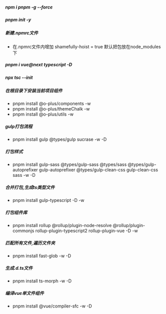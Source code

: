 ##### npm i pnpm -g --force
##### pnpm init -y
##### 新建.npmrc文件
  - 在.npmrc文件内增加 shamefully-hoist = true 默认把包放在node_modules下
##### pnpm i vue@next typescript -D
##### npx tsc --init
#####  在根目录下安装当前项目组件
 - pnpm install @o-plus/components -w
 - pnpm install @o-plus/themeChalk -w
 - pnpm install @o-plus/utils -w

##### gulp打包流程
  - pnpm install gulp @types/gulp sucrase -w -D
##### 打包样式
  - pnpm install gulp-sass @types/gulp-sass @types/sass @types/gulp-autoprefixer gulp-autoprefixer @types/gulp-clean-css gulp-clean-css sass -w -D
##### 合并打包,生成ts类型文件
  - pnpm install gulp-typescript -D -w  
##### 打包组件库
  - pnpm install rollup @rollup/plugin-node-resolve @rollup/plugin-commonjs rollup-plugin-typescript2 rollup-plugin-vue -D -w
##### 匹配所有文件,遍历文件夹
 - pnpm install fast-glob -w -D

##### 生成.d.ts文件
 - pnpm install ts-morph -w -D

##### 编译vue单文件组件
 - pnpm install @vue/compiler-sfc -w -D